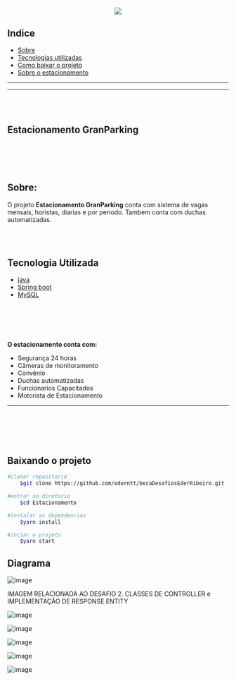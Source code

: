 

<h1 align= "center"> 
<img src="https://ik.imagekit.io/gzogywm8vya/banner_estacionamento_rqqeoyAahE.jpg?ik-sdk-version=javascript-1.4.3&updatedAt=1642687192657.png"
</h1> 



## Indice
- [Sobre](#-Sobre)
- [Tecnologias utilizadas](#-Tecnologia-Utilizada)
- [Como baixar o projeto](#-Baixando-o-projeto)
- [Sobre o estacionamento](#-O-estacionamento-conta-com)

---
---
<br></br>
<b>Estacionamento GranParking</b>
<br></br>
---


<br></br>
## Sobre:
O projeto **Estacionamento GranParking** conta com sistema de vagas mensais, horistas, diarias e por periodo. Tambem  conta com duchas automatizadas.

<br></br>

## Tecnologia Utilizada
- [java](https://www.java.com/pt-BR/)
- [Spring boot](https://spring.io/projects/spring-boot)
- [MySQL](https://www.mysql.com/products/workbench/)

<br></br>
<br></br>


**O estacionamento conta com:**
- Segurança 24 horas
- Câmeras de monitoramento
- Convênio
- Duchas automatizadas
- Funcionarios Capacitados
- Motorista de Estacionamento

---
<br></br>
<br></br>

## Baixando o projeto

```bash
#clonar repositorio
    $git clone https://github.com/ederntt/becaDesafiosEderRibeiro.git

#entrar no diretorio
    $cd Estacionamento

#instalar as dependencias
    $yarn install

#inciar o projeto
    $yarn start
```

## Diagrama
![image](https://user-images.githubusercontent.com/98030629/151240822-21ffd407-97d8-464d-aef0-abbc4e63be7c.png)



IMAGEM RELACIONADA AO DESAFIO 2. CLASSES DE CONTROLLER e IMPLEMENTAÇÃO DE RESPONSE ENTITY


![image](https://user-images.githubusercontent.com/98030629/151431932-f99c8667-0041-4113-8241-370986f8b195.png)

![image](https://user-images.githubusercontent.com/98030629/151431989-d38e23b2-d0cf-4f49-be7d-2d432cc03f62.png)

![image](https://user-images.githubusercontent.com/98030629/151432197-075b909a-f0f7-48a3-a677-b7b6fe624179.png)

![image](https://user-images.githubusercontent.com/98030629/151432264-9c0650d1-5eac-4187-8f62-ec84fcc4078a.png)

![image](https://user-images.githubusercontent.com/98030629/151432357-4f7bf6a9-186c-423b-bdc5-dfd2296a50b4.png)
